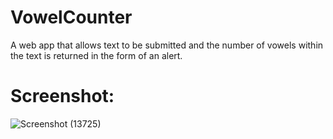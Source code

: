 # VowelCounter
A web app that allows text to be submitted and the number of vowels within the text is returned in the form of an alert.
# Screenshot:
![Screenshot (13725)](https://github.com/1simransaini/VowelCounter/assets/91106038/b0ba26ca-5280-4422-8ac2-59ace1129dd8)
